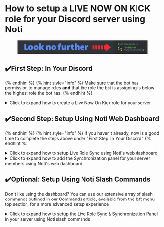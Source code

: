 # How to setup a LIVE NOW ON KICK role for your Discord server using Noti

<figure><img src="../../.gitbook/assets/livenowrole.png" alt=""><figcaption></figcaption></figure>

## ✔️First Step: In Your Discord

{% endhint %}
{% hint style="info" %} 
Make sure that the bot has permission to manage roles **and** that the role the bot is assigning is below the highest role the bot has.
{% endhint %}

<details>
  <summary>Click to expand how to create a Live Now On Kick role for your server</summary>
 
  1. You will need to create the Discord role in your server that you wish your community members to be automatically granted anytime they go live on Kick. (e.g.: 🟢LIVE NOW ON KICK). *As this autorole is simply a vanity role, we recommend leaving all permissions off by default.)*
  2. (optional) Drag to move the new live now role to the preferred order of your role server's listing; for example, if you want the new role to be at the top of your server's member list, you would drag the live now role to the top of your list of roles. (Reminder: The autorole created by Noti when you previously joined it to your server must always be above even this role in order for the bot to function function as intended!)
  3. (optional) Recommended live now role settings should be **enabled** for `Display role members separately from online members. This will display those currently live on Kick apart from other members or at the location you chose above in per your previous steps above.

</details>

## ✔️Second Step: Setup Using Noti Web Dashboard

{% endhint %}
{% hint style="info" %} 
If you haven't already, now is a good time to complete the steps above under "First Step: In Your Discord"
{% endhint %}

<details>
  <summary>Click to expand how to setup Live Role Sync using Noti's web dashboard</summary>

  • Once you have the live now role created in your Discord server, you can head over and login to the Noti web dashboard.  Select `Manage` the server you wish to get started in and then press `Configure` to select Kick as your social category. \
  • On the Streamers panel, you should see Configure next to any streamers you may have previously added. Press `Configure` to open the streamer's configuration panel; under the General tab, you should see Live Role Sync. Select the LIVE NOW role you previously setup in the first step section. Set the User ID field to the streamer's Discord server member 18-digit ID and press `Add`. Lastly, make sure you press `Save` once you are happy with your choices.

Sample web dashboard configuration:   
![](../../.gitbook/assets/dashboard_kick_live_role_sync_config.png)

</details>

<details>
  <summary>Click to expand how to add the Synchronization panel for your server members using Noti's web dashboard</summary>
  
• From the web dashboard, select a server and press `Manage`. Select Kick category by pressing `Configure`. Select Panel from the top right menu. \
• Link and Sync Account: Select a discord channel to post the panel to and press `Send` \
• Congrats! If you have followed along thus far, you have just successfully posted the Noti synchronization panel to your Discord server channel. \
• Your members can now use the panel to link and sync their Kick.com account to your Discord server.

*Premium Option: You can opt to skip Noti voting link for your entire server by grabbing the Skip Voting feature from your Noti premium dashboard.*

Sample web dashboard configuration:   
![](../../.gitbook/assets/dashboard_kick_linkandsync_panel.png)

</details>

<!--## ✔️Third Step: QoL Features For Your Server Members

### Add the Synchronization panel for your server members

{% endhint %}
{% hint style="warning" %} 
This guide assumes you already have the basic knowledge of the Discord platform and therefore, does not include instructions on how to create a Discord channel where your members can access and use the synchronization panel posted by the Noti tutorial below.
{% endhint %}

<details>
  <summary>Click to expand how to add the Synchronization panel</summary>
  
• From the web dashboard, select a server and press `Manage`. Select Kick category by pressing `Configure`. Select Panel from the top right menu. \
• Link and Sync Account: Select a discord channel to post the panel to and press `Send` \
• Congrats! If you have followed along thus far, you have just successfully posted the Noti synchronization panel to your Discord server channel. \
• Your members can now use the panel to link and sync their Kick.com account to your Discord server.

*Premium Option: You can opt to skip Noti voting link for your server by grabbing this addition from your Noti premium dashboard.*
</details>
-->
## ✔️Optional: Setup Using Noti Slash Commands

Don't like using the dashboard? You can use our extensive array of slash commands outlined in our Commands article, available from the left menu top section, for a more advanced setup experience!

<details>
  <summary>Click to expand how to setup the Live Role Sync & Synchronization Panel in your server using Noti slash commands</summary>

Sample `/setup service` usage:   
![](../../.gitbook/assets/slash_commands_livenow_setup_service.png) \
Sample `/panel synchronize` usage:   
<!--![](../../.gitbook/assets/slash_commands_livenow_panel_synchronize.png) -->
<!--<figure><img src="../../.gitbook/assets/slash_commands_livenow_panel_synchronize.png" alt="/panel synchronize" width ="936" height="90"></figure> -->
![](https://github.com/NotiBot/Wiki/blob/main/.gitbook/assets/slash_commands_livenow_panel_synchronize.png)

</details>
